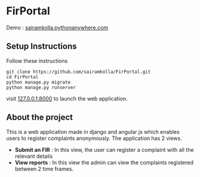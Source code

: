 # FirPortal #

Demo : [sairamkolla.pythonanywhere.com](sairamkolla.pythonanywhere.com)

## Setup Instructions ##
Follow these instructions
```
git clone https://github.com/sairamkolla/FirPortal.git
cd FirPortal
python manage.py migrate
python manage.py runserver
```
visit [127.0.0.1:8000](127.0.0.1:8000) to launch the web application.
## About the project ##
This is a web application made in django and angular js which enables users to register complaints anonymously. The application has 2 views.

- **Submit an FIR** : In this view, the user can register a complaint with all the relevant details
- **View reports** : In this view the admin can view the complaints registered between 2 time frames.

